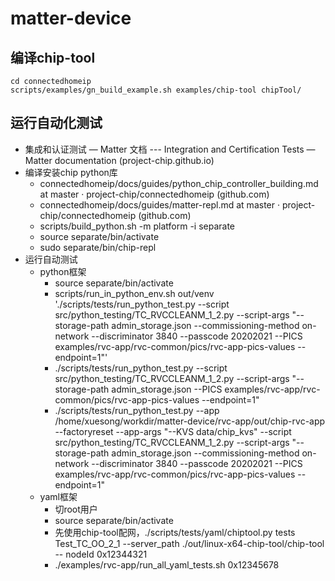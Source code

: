 # matter-device

## 编译chip-tool
```
cd connectedhomeip
scripts/examples/gn_build_example.sh examples/chip-tool chipTool/
```
## 运行自动化测试
* 集成和认证测试 — Matter 文档 --- Integration and Certification Tests — Matter documentation (project-chip.github.io)
* 编译安装chip python库
    * connectedhomeip/docs/guides/python_chip_controller_building.md at master · project-chip/connectedhomeip (github.com)
    * connectedhomeip/docs/guides/matter-repl.md at master · project-chip/connectedhomeip (github.com)
    * scripts/build_python.sh -m platform -i separate
    * source separate/bin/activate
    * sudo  separate/bin/chip-repl 
* 运行自动测试
    * python框架
        * source separate/bin/activate
        * scripts/run_in_python_env.sh out/venv './scripts/tests/run_python_test.py --script src/python_testing/TC_RVCCLEANM_1_2.py --script-args "--storage-path admin_storage.json --commissioning-method on-network --discriminator 3840 --passcode 20202021 --PICS examples/rvc-app/rvc-common/pics/rvc-app-pics-values --endpoint=1"'
        * ./scripts/tests/run_python_test.py --script src/python_testing/TC_RVCCLEANM_1_2.py --script-args "--storage-path admin_storage.json --PICS examples/rvc-app/rvc-common/pics/rvc-app-pics-values --endpoint=1"
        * ./scripts/tests/run_python_test.py --app /home/xuesong/workdir/matter-device/rvc-app/out/chip-rvc-app --factoryreset --app-args "--KVS data/chip_kvs" --script src/python_testing/TC_RVCCLEANM_1_2.py --script-args "--storage-path admin_storage.json --commissioning-method on-network --discriminator 3840 --passcode 20202021 --PICS examples/rvc-app/rvc-common/pics/rvc-app-pics-values --endpoint=1"
    * yaml框架
        * 切root用户
        * source separate/bin/activate
        * 先使用chip-tool配网，./scripts/tests/yaml/chiptool.py tests Test_TC_OO_2_1 --server_path ./out/linux-x64-chip-tool/chip-tool -- nodeId 0x12344321
        * ./examples/rvc-app/run_all_yaml_tests.sh 0x12345678
